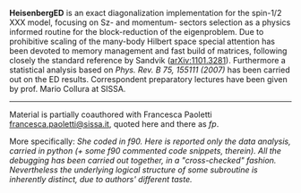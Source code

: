 **HeisenbergED** is an exact diagonalization implementation for the spin-1/2 XXX model, focusing on Sz- and momentum- sectors selection as a physics informed routine for the block-reduction of the eigenproblem. Due to prohibitive scaling of the many-body Hilbert space special attention has been devoted to memory management and fast build of matrices, following closely the standard reference by Sandvik ([arXiv:1101.3281](https://arxiv.org/abs/1101.3281)). Furthermore a statistical analysis based on *Phys. Rev. B 75, 155111 (2007)* has been carried out on the ED results. Correspondent preparatory lectures have been given by prof. Mario Collura at SISSA.

-----------------------

Material is partially coauthored with Francesca Paoletti <francesca.paoletti@sissa.it>, quoted here and there as *fp*.

More specifically: *She coded in f90. Here is reported only the data analysis, carried in python (+ some f90 commented code snippets, therein).
All the debugging has been carried out together, in a "cross-checked" fashion. Nevertheless the underlying logical structure of some subroutine is inherently distinct, due to authors' different taste.* 

